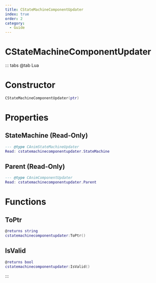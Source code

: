 ```yaml
---
title: CStateMachineComponentUpdater
index: true
order: 2
category:
  - Guide
---
```


# CStateMachineComponentUpdater

::: tabs
@tab Lua
# Constructor
```lua
CStateMachineComponentUpdater(ptr)
```
# Properties
## StateMachine (Read-Only)
```lua
--- @type CAnimStateMachineUpdater
Read: cstatemachinecomponentupdater.StateMachine
```
## Parent (Read-Only)
```lua
--- @type CAnimComponentUpdater
Read: cstatemachinecomponentupdater.Parent
```
# Functions
## ToPtr
```lua
@returns string
cstatemachinecomponentupdater:ToPtr()
```
## IsValid
```lua
@returns bool
cstatemachinecomponentupdater:IsValid()
```

:::